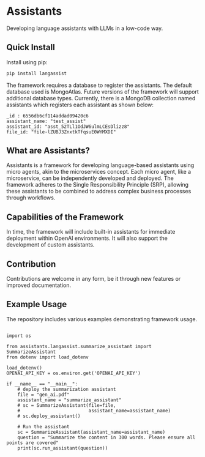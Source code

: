 # Assistants
Developing language assistants with LLMs in a low-code way.

## Quick Install

Install using pip:

```bash
pip install langassist
```
The framework requires a database to register the assistants. The default database used is MongoAtlas. Future versions of the framework will support additional database types. Currently, there is a MongoDB collection named assistants which registers each assistant as shown below:

```
_id : 6556db6cf114addad09420c6
assistant_name: "test_assist"
assistant_id: "asst_52TLl1OdJW6ulmLCEsDlizz8"
file_id: "file-lZUBJ3ZnxtkTfqsuE0WYMXDI"

```
## What are Assistants?
Assistants is a framework for developing language-based assistants using micro agents, akin to the microservices concept. Each micro agent, like a microservice, can be independently developed and deployed. The framework adheres to the Single Responsibility Principle (SRP), allowing these assistants to be combined to address complex business processes through workflows.

## Capabilities of the Framework
In time, the framework will include built-in assistants for immediate deployment within OpenAI environments. It will also support the development of custom assistants.

## Contribution
Contributions are welcome in any form, be it through new features or improved documentation.

## Example Usage
The repository includes various examples demonstrating framework usage.
```commandline

import os

from assistants.langassist.summarize_assistant import SummarizeAssistant
from dotenv import load_dotenv

load_dotenv()
OPENAI_API_KEY = os.environ.get('OPENAI_API_KEY')

if __name__ == "__main__":
    # deploy the summarization assistant
    file = "gen_ai.pdf"
    assistant_name = "summarize_assistant"
    # sc = SummarizeAssistant(file=file,
    #                         assistant_name=assistant_name)
    # sc.deploy_assistant()
    
    # Run the assistant
    sc = SummarizeAssistant(assistant_name=assistant_name)
    question = "Summarize the content in 300 words. Please ensure all points are covered"
    print(sc.run_assistant(question))

```